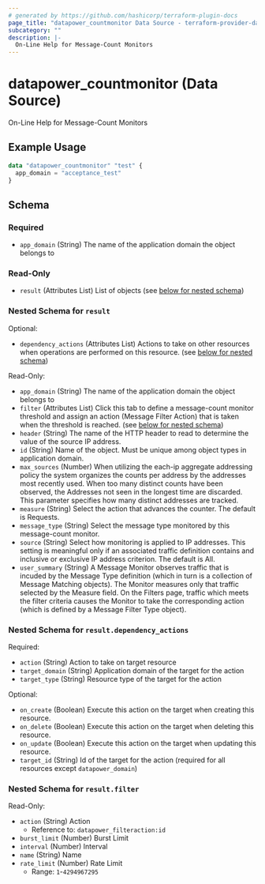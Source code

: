```yaml
---
# generated by https://github.com/hashicorp/terraform-plugin-docs
page_title: "datapower_countmonitor Data Source - terraform-provider-datapower"
subcategory: ""
description: |-
  On-Line Help for Message-Count Monitors
---
```


# datapower_countmonitor (Data Source)

On-Line Help for Message-Count Monitors

## Example Usage

```terraform
data "datapower_countmonitor" "test" {
  app_domain = "acceptance_test"
}
```

<!-- schema generated by tfplugindocs -->
## Schema

### Required

- `app_domain` (String) The name of the application domain the object belongs to

### Read-Only

- `result` (Attributes List) List of objects (see [below for nested schema](#nestedatt--result))

<a id="nestedatt--result"></a>
### Nested Schema for `result`

Optional:

- `dependency_actions` (Attributes List) Actions to take on other resources when operations are performed on this resource. (see [below for nested schema](#nestedatt--result--dependency_actions))

Read-Only:

- `app_domain` (String) The name of the application domain the object belongs to
- `filter` (Attributes List) Click this tab to define a message-count monitor threshold and assign an action (Message Filter Action) that is taken when the threshold is reached. (see [below for nested schema](#nestedatt--result--filter))
- `header` (String) The name of the HTTP header to read to determine the value of the source IP address.
- `id` (String) Name of the object. Must be unique among object types in application domain.
- `max_sources` (Number) When utilizing the each-ip aggregate addressing policy the system organizes the counts per address by the addresses most recently used. When too many distinct counts have been observed, the Addresses not seen in the longest time are discarded. This parameter specifies how many distinct addresses are tracked.
- `measure` (String) Select the action that advances the counter. The default is Requests.
- `message_type` (String) Select the message type monitored by this message-count monitor.
- `source` (String) Select how monitoring is applied to IP addresses. This setting is meaningful only if an associated traffic definition contains and inclusive or exclusive IP address criterion. The default is All.
- `user_summary` (String) A Message Monitor observes traffic that is incuded by the Message Type definition (which in turn is a collection of Message Matching objects). The Monitor measures only that traffic selected by the Measure field. On the Filters page, traffic which meets the filter criteria causes the Monitor to take the corresponding action (which is defined by a Message Filter Type object).

<a id="nestedatt--result--dependency_actions"></a>
### Nested Schema for `result.dependency_actions`

Required:

- `action` (String) Action to take on target resource
- `target_domain` (String) Application domain of the target for the action
- `target_type` (String) Resource type of the target for the action

Optional:

- `on_create` (Boolean) Execute this action on the target when creating this resource.
- `on_delete` (Boolean) Execute this action on the target when deleting this resource.
- `on_update` (Boolean) Execute this action on the target when updating this resource.
- `target_id` (String) Id of the target for the action (required for all resources except `datapower_domain`)


<a id="nestedatt--result--filter"></a>
### Nested Schema for `result.filter`

Read-Only:

- `action` (String) Action
  - Reference to: `datapower_filteraction:id`
- `burst_limit` (Number) Burst Limit
- `interval` (Number) Interval
- `name` (String) Name
- `rate_limit` (Number) Rate Limit
  - Range: `1`-`4294967295`

